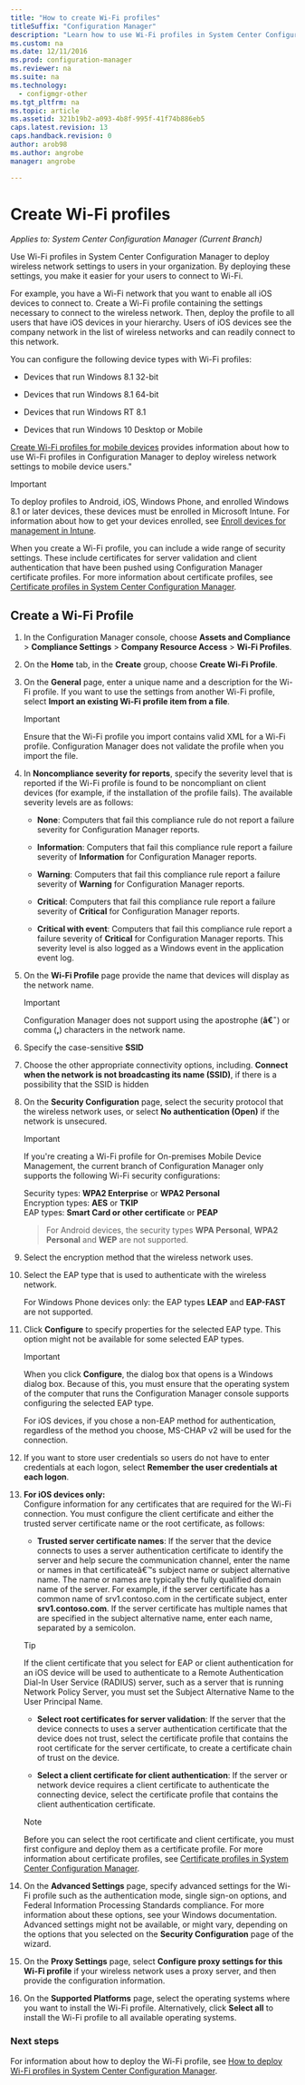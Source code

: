 ```yaml
---
title: "How to create Wi-Fi profiles"
titleSuffix: "Configuration Manager"
description: "Learn how to use Wi-Fi profiles in System Center Configuration Manager to deploy wireless network settings to users in your organization."
ms.custom: na
ms.date: 12/11/2016
ms.prod: configuration-manager
ms.reviewer: na
ms.suite: na
ms.technology:
  - configmgr-other
ms.tgt_pltfrm: na
ms.topic: article
ms.assetid: 321b19b2-a093-4b8f-995f-41f74b886eb5
caps.latest.revision: 13
caps.handback.revision: 0
author: arob98
ms.author: angrobe
manager: angrobe

---
```

# Create Wi-Fi profiles

*Applies to: System Center Configuration Manager (Current Branch)*


Use Wi-Fi profiles in System Center Configuration Manager to deploy wireless network settings to users in your organization. By deploying these settings, you make it easier for your users to connect to Wi-Fi.  

 For example, you have a Wi-Fi network that you want to enable all iOS devices to connect to. Create a Wi-Fi profile containing the settings necessary to connect to the wireless network. Then, deploy the profile to all users that have iOS devices in your hierarchy. Users of iOS devices see the company network in the list of wireless networks and can readily connect to this network.  

 You can configure the following device types with Wi-Fi profiles:  

-   Devices that run Windows 8.1 32-bit  

-   Devices that run Windows 8.1 64-bit  

-   Devices that run Windows RT 8.1  

-   Devices that run Windows 10 Desktop or Mobile  

[Create Wi-Fi profiles for mobile devices](../../mdm/deploy-use/create-wifi-profiles.md) provides  information about how to use Wi-Fi profiles in Configuration Manager to deploy wireless network settings to mobile device users."

> [!IMPORTANT]  
>  To deploy profiles to Android, iOS, Windows Phone, and enrolled Windows 8.1 or later devices, these devices must be enrolled in Microsoft Intune. For information about how to get your devices enrolled, see [Enroll devices for management in Intune](https://docs.microsoft.com/intune/deploy-use/enroll-devices-in-microsoft-intune).  

 When you create a Wi-Fi profile, you can include a wide range of security settings. These include certificates for server validation and client authentication that have been pushed using Configuration Manager certificate profiles. For more information about certificate profiles, see [Certificate profiles in System Center Configuration Manager](introduction-to-certificate-profiles.md).  

## Create a Wi-Fi Profile  

1.  In the Configuration Manager console, choose **Assets and Compliance** > **Compliance Settings** >  **Company Resource Access** > **Wi-Fi Profiles**.  

3.  On the **Home** tab, in the **Create** group, choose **Create Wi-Fi Profile**.  

1.  On the **General** page, enter a unique name and a description for the Wi-Fi profile.  If you want to use the settings from another Wi-Fi profile, select **Import an existing Wi-Fi profile item from a file**.  

    > [!IMPORTANT]  
    >  Ensure that the Wi-Fi profile you import contains valid XML for a Wi-Fi profile. Configuration Manager does not validate the profile when you import the file.  

3.  In  **Noncompliance severity for reports**, specify the severity level that is reported if the Wi-Fi profile is found to be noncompliant on client devices (for example, if the installation of the profile fails). The available severity levels are as follows:  

    -   **None**: Computers that fail this compliance rule do not report a failure severity for Configuration Manager reports.  

    -   **Information**: Computers that fail this compliance rule report a failure severity of **Information** for Configuration Manager reports.  

    -   **Warning**: Computers that fail this compliance rule report a failure severity of **Warning** for Configuration Manager reports.  

    -   **Critical**: Computers that fail this compliance rule report a failure severity of **Critical** for Configuration Manager reports.  

    -   **Critical with event**: Computers that fail this compliance rule report a failure severity of **Critical** for Configuration Manager reports. This severity level is also logged as a Windows event in the application event log.  

1.  On the **Wi-Fi Profile** page provide the name that devices will display as the network name.  

    > [!IMPORTANT]  
    >  Configuration Manager does not support using the apostrophe (**â€˜**) or comma (**,**) characters in the network name.  

2.  Specify the case-sensitive **SSID**
3.  Choose the other appropriate connectivity options, including.   **Connect when the network is not broadcasting its name (SSID)**, if there is a possibility that the SSID is hidden  

4.  On the **Security Configuration** page, select the security protocol that the wireless network uses, or select **No authentication (Open)** if the network is unsecured.
	> [!IMPORTANT]  
	>  If you're creating a Wi-Fi profile for On\-premises Mobile Device Management, the current branch of Configuration Manager only supports the following Wi-Fi security configurations:  
	>   
	>  Security types: **WPA2 Enterprise** or **WPA2 Personal**  
	> Encryption types: **AES** or **TKIP**  
	> EAP types: **Smart Card or other certificate** or **PEAP**  

    > For Android devices, the security types **WPA Personal**, **WPA2 Personal** and **WEP** are not supported.  

2.  Select the encryption method that the wireless network uses.  

3.  Select the EAP type that is used to authenticate with the wireless network.  

     For Windows Phone devices only: the EAP types **LEAP** and **EAP-FAST** are not supported.  

4.  Click **Configure** to specify properties for the selected EAP type. This option might not be available for some selected EAP types.  

    > [!IMPORTANT]  
    >  When you click **Configure**, the dialog box that opens is a Windows dialog box. Because of this, you must ensure that the operating system of the computer that runs the Configuration Manager console supports configuring the selected EAP type.  
    >   
    >  For iOS devices, if you chose a non-EAP method for authentication, regardless of the method you choose, MS-CHAP v2 will be used for the connection.  

5.  If you want to store user credentials so users do not have to enter credentials at each logon, select **Remember the user credentials at each logon**.  

6. **For iOS devices only:**  
 Configure information for any certificates that are required for the Wi-Fi connection. You must configure the client certificate and either the trusted server certificate name or the root certificate, as follows:  

	-   **Trusted server certificate names**: If the server that the device connects to uses a server authentication certificate to identify the server and help secure the communication channel, enter the name or names in that certificateâ€™s subject name or subject alternative name. The name or names are typically the fully qualified domain name of the server. For example, if the server certificate has a common name of srv1.contoso.com in the certificate subject, enter **srv1.contoso.com**. If the server certificate has multiple names that are specified in the subject alternative name, enter each name, separated by a semicolon.  

    > [!TIP]  
    >  If the client certificate that you select for EAP or client authentication for an iOS device will be used to authenticate to a Remote Authentication Dial-In User Service (RADIUS) server, such as a server that is running Network Policy Server, you must set the Subject Alternative Name to the User Principal Name.  

	-   **Select root certificates for server validation**: If the server that the device connects to uses a server authentication certificate that the device does not trust, select the certificate profile that contains the root certificate for the server certificate, to create a certificate chain of trust on the device.  

	-   **Select a client certificate for client authentication**: If the server or network device requires a client certificate to authenticate the connecting device, select the certificate profile that contains the client authentication certificate.  

	> [!NOTE]  
	>  Before you can select the root certificate and client certificate, you must first configure and deploy them as a certificate profile. For more information about certificate profiles, see [Certificate profiles in System Center Configuration Manager](introduction-to-certificate-profiles.md).  

7.  On the **Advanced Settings** page, specify advanced settings for the Wi-Fi profile such as the authentication mode, single sign-on options, and Federal Information Processing Standards compliance. For more information about these options, see your Windows documentation. Advanced settings might not be available, or might vary, depending on the options that you selected on the **Security Configuration** page of the wizard.  

1.  On the **Proxy Settings** page, select   **Configure proxy settings for this Wi-Fi profile** if your wireless network uses a proxy server, and then provide the configuration information.  

2. On the **Supported Platforms** page, select the operating systems where you want to install the Wi-Fi profile. Alternatively, click **Select all** to install the Wi-Fi profile to all available operating systems.  

### Next steps
 For information about how to deploy the Wi-Fi profile, see [How to deploy Wi-Fi profiles in System Center Configuration Manager](deploy-wifi-vpn-email-cert-profiles.md).  

